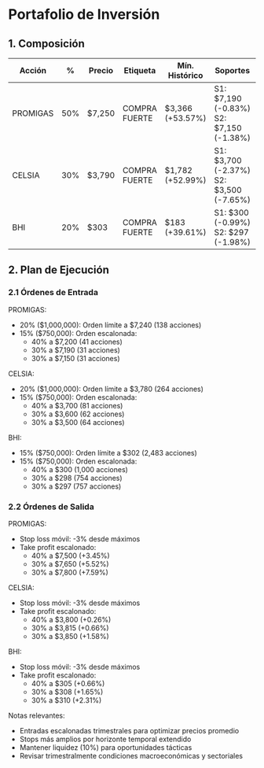 # Portafolio de Inversión

## 1. Composición

| Acción | % | Precio | Etiqueta | Mín. Histórico | Soportes | Máx. Histórico | Resistencias |
|--------|---|--------|----------|----------------|-----------|----------------|--------------|
| PROMIGAS | 50% | $7,250 | COMPRA FUERTE | $3,366 (+53.57%) | S1: $7,190 (-0.83%)<br>S2: $7,150 (-1.38%) | $7,800 (-7.05%) | R1: $7,500 (+3.45%)<br>R2: $7,800 (+7.59%) |
| CELSIA | 30% | $3,790 | COMPRA FUERTE | $1,782 (+52.99%) | S1: $3,700 (-2.37%)<br>S2: $3,500 (-7.65%) | $4,226 (-10.31%) | R1: $3,815 (+0.66%)<br>R2: $3,850 (+1.58%) |
| BHI | 20% | $303 | COMPRA FUERTE | $183 (+39.61%) | S1: $300 (-0.99%)<br>S2: $297 (-1.98%) | $360 (-15.83%) | R1: $305 (+0.66%)<br>R2: $310 (+2.31%) |

## 2. Plan de Ejecución

### 2.1 Órdenes de Entrada

PROMIGAS:
- 20% ($1,000,000): Orden límite a $7,240 (138 acciones)
- 15% ($750,000): Orden escalonada:
  * 40% a $7,200 (41 acciones)
  * 30% a $7,190 (31 acciones)
  * 30% a $7,150 (31 acciones)

CELSIA:
- 20% ($1,000,000): Orden límite a $3,780 (264 acciones)
- 15% ($750,000): Orden escalonada:
  * 40% a $3,700 (81 acciones)
  * 30% a $3,600 (62 acciones)
  * 30% a $3,500 (64 acciones)

BHI:
- 15% ($750,000): Orden límite a $302 (2,483 acciones)
- 15% ($750,000): Orden escalonada:
  * 40% a $300 (1,000 acciones)
  * 30% a $298 (754 acciones)
  * 30% a $297 (757 acciones)

### 2.2 Órdenes de Salida

PROMIGAS:
- Stop loss móvil: -3% desde máximos
- Take profit escalonado:
  * 40% a $7,500 (+3.45%)
  * 30% a $7,650 (+5.52%)
  * 30% a $7,800 (+7.59%)

CELSIA:
- Stop loss móvil: -3% desde máximos
- Take profit escalonado:
  * 40% a $3,800 (+0.26%)
  * 30% a $3,815 (+0.66%)
  * 30% a $3,850 (+1.58%)

BHI:
- Stop loss móvil: -3% desde máximos
- Take profit escalonado:
  * 40% a $305 (+0.66%)
  * 30% a $308 (+1.65%)
  * 30% a $310 (+2.31%)

Notas relevantes:
- Entradas escalonadas trimestrales para optimizar precios promedio
- Stops más amplios por horizonte temporal extendido
- Mantener liquidez (10%) para oportunidades tácticas
- Revisar trimestralmente condiciones macroeconómicas y sectoriales 